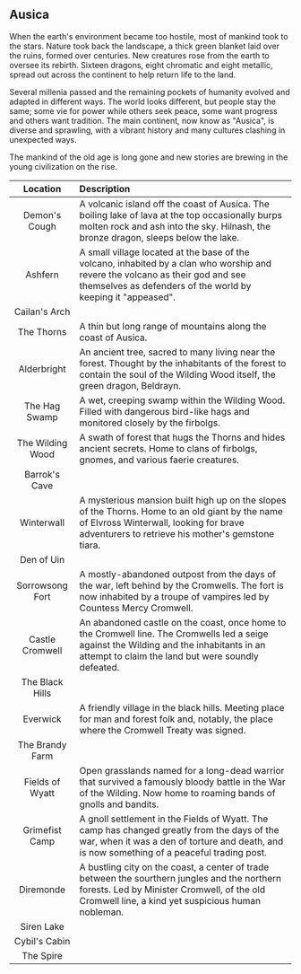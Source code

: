 ## Ausica
When the earth's environment became too hostile, most of mankind took to the stars. Nature took back the landscape, a thick green blanket laid over the ruins, formed over centuries. New creatures rose from the earth to oversee its rebirth. Sixteen dragons, eight chromatic and eight metallic, spread out across the continent to help return life to the land.

Several millenia passed and the remaining pockets of humanity evolved and adapted in different ways. The world looks different, but people stay the same; some vie for power while others seek peace, some want progress and others want tradition. The main continent, now know as "Ausica", is diverse and sprawling, with a vibrant history and many cultures clashing in unexpected ways.

The mankind of the old age is long gone and new stories are brewing in the young civilization on the rise.

| Location | Description |
|:---:|:--- |
| Demon's Cough | A volcanic island off the coast of Ausica. The boiling lake of lava at the top occasionally burps molten rock and ash into the sky. Hilnash, the bronze dragon, sleeps below the lake. |
| Ashfern | A small village located at the base of the volcano, inhabited by a clan who worship and revere the volcano as their god and see themselves as defenders of the world by keeping it "appeased". |
| Cailan's Arch |  |
| The Thorns | A thin but long range of mountains along the coast of Ausica. |
| Alderbright | An ancient tree, sacred to many living near the forest. Thought by the inhabitants of the forest to contain the soul of the Wilding Wood itself, the green dragon, Beldrayn. |
| The Hag Swamp | A wet, creeping swamp within the Wilding Wood. Filled with dangerous bird-like hags and monitored closely by the firbolgs. |
| The Wilding Wood | A swath of forest that hugs the Thorns and hides ancient secrets. Home to clans of firbolgs, gnomes, and various faerie creatures. |
| Barrok's Cave |  |
| Winterwall | A mysterious mansion built high up on the slopes of the Thorns. Home to an old giant by the name of Elvross Winterwall, looking for brave adventurers to retrieve his mother's gemstone tiara. |
| Den of Uin |  |
| Sorrowsong Fort | A mostly-abandoned outpost from the days of the war, left behind by the Cromwells. The fort is now inhabited by a troupe of vampires led by Countess Mercy Cromwell. |
| Castle Cromwell | An abandoned castle on the coast, once home to the Cromwell line. The Cromwells led a seige against the Wilding and the inhabitants in an attempt to claim the land but were soundly defeated. |
| The Black Hills |  |
| Everwick | A friendly village in the black hills. Meeting place for man and forest folk and, notably, the place where the Cromwell Treaty was signed. |
| The Brandy Farm |  |
| Fields of Wyatt | Open grasslands named for a long-dead warrior that survived a famously bloody battle in the War of the Wilding. Now home to roaming bands of gnolls and bandits. |
| Grimefist Camp | A gnoll settlement in the Fields of Wyatt. The camp has changed greatly from the days of the war, when it was a den of torture and death, and is now something of a peaceful trading post. |
| Diremonde | A bustling city on the coast, a center of trade between the sourthern jungles and the northern forests. Led by Minister Cromwell, of the old Cromwell line, a kind yet suspicious human nobleman. |
| Siren Lake |  |
| Cybil's Cabin |  |
| The Spire |  |
